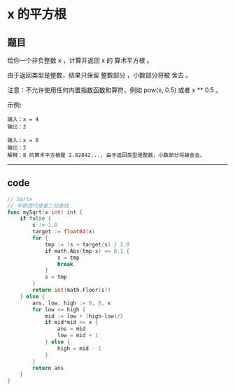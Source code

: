 # x 的平方根

## 题目

给你一个非负整数 x ，计算并返回 x 的 算术平方根 。

由于返回类型是整数，结果只保留 整数部分 ，小数部分将被 舍去 。

注意：不允许使用任何内置指数函数和算符，例如 pow(x, 0.5) 或者 x ** 0.5 。

示例:

```text
输入：x = 4
输出：2

输入：x = 8
输出：2
解释：8 的算术平方根是 2.82842..., 由于返回类型是整数，小数部分将被舍去。
```

---

## code

```go
// Sqrtx
// 牛顿迭代或者二分查找
func mySqrt(x int) int {
	if false {
		s := 1.0
		target := float64(x)
		for {
			tmp := (s + target/s) / 2.0
			if math.Abs(tmp-s) <= 0.1 {
				s = tmp
				break
			}
			s = tmp
		}
		return int(math.Floor(s))
	} else {
		ans, low, high := 0, 0, x
		for low <= high {
			mid := low + (high-low)/2
			if mid*mid <= x {
				ans = mid
				low = mid + 1
			} else {
				high = mid - 1
			}
		}
		return ans
	}
}
```
